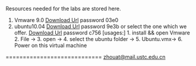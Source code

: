 Resources needed for the labs are stored here.

 1. Vmware 9.0     [Download Url][1] password 03e0
 2. ubuntu10.04    [Download Url][2] password 9e3b
    or
    select the one which we offer. [Download Url][3] password c756
    [usages:]
             1. install && open Vmware
             2. File ->
             3. open ->
             4. select the ubuntu folder ->
             5. Ubuntu.vmx->
             6. Power on this virtual machine

============================
zhouat@mail.ustc.edu.cn


  [1]: http://yunpan.cn/QafXR5apT2B5G
  [2]: http://yunpan.cn/QafbKjTyITFXQ
  [3]: http://yunpan.cn/QaKVAnQ6frkUd

